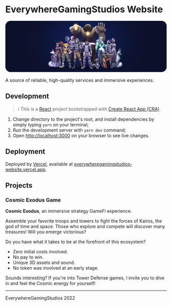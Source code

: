 # EverywhereGamingStudios Website

![header](header.webp)

A source of reliable, high-quality services and immersive experiences.

## Development

> :information_source: This is a [React](https://reactjs.org/) project bootstrapped with [Create React App (CRA)](https://create-react-app.dev/docs/getting-started).

1. Change directory to the project's root, and install dependencies by simply typing `yarn` on your terminal;
2. Run the development server with `yarn dev` command;
3. Open [http://localhost:3000](http://localhost:3000) on your browser to see live changes.

## Deployment

Deployed by [Vercel](https://vercel.com/), available at [everywheregamingstudios-website.vercel.app](https://everywheregamingstudios-website.vercel.app/).

## Projects

### Cosmic Exodus Game

**Cosmic Exodus**, an immersive strategy GameFi experience.

Assemble your favorite troops and towers to fight the forces of Kairos,
the god of time and space. Those who explore and compete will discover many treasures!
Will you emerge victorious?

Do you have what it takes to be at the forefront of this ecosystem?

* Zero initial costs involved.
* No pay to win.
* Unique 3D assets and sound.
* No token was involved at an early stage.

Sounds interesting? If you're into Tower Defense games, I invite you to dive in and feel the Cosmic energy for yourself!

---

EverywhereGamingStudios 2022